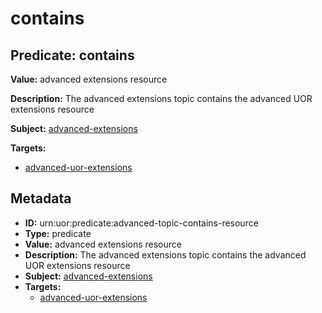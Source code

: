 # contains

## Predicate: contains

**Value:** advanced extensions resource

**Description:** The advanced extensions topic contains the advanced UOR extensions resource

**Subject:** [advanced-extensions](../Concepts/advanced-extensions.md)

**Targets:**

- [advanced-uor-extensions](../Concepts/advanced-uor-extensions.md)

## Metadata

- **ID:** urn:uor:predicate:advanced-topic-contains-resource
- **Type:** predicate
- **Value:** advanced extensions resource
- **Description:** The advanced extensions topic contains the advanced UOR extensions resource
- **Subject:** [advanced-extensions](../Concepts/advanced-extensions.md)
- **Targets:**
  - [advanced-uor-extensions](../Concepts/advanced-uor-extensions.md)
